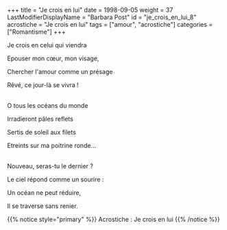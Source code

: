 +++
title = "Je crois en lui"
date = 1998-09-05
weight = 37
LastModifierDisplayName = "Barbara Post"
id = "je_crois_en_lui_8"
acrostiche = "Je crois en lui"
tags = ["amour", "acrostiche"]
categories = ["Romantisme"]
+++

Je crois en celui qui viendra

Epouser mon cœur, mon visage,

Chercher l'amour comme un présage

Rêvé, ce jour-là se vivra !

 \
O tous les océans du monde

Irradieront pâles reflets

Sertis de soleil aux filets

Etreints sur ma poitrine ronde...

 \
Nouveau, seras-tu le dernier ?

Le ciel répond comme un sourire :

Un océan ne peut réduire,

Il se traverse sans renier.

{{% notice style="primary" %}}
Acrostiche : Je crois en lui
{{% /notice %}}
